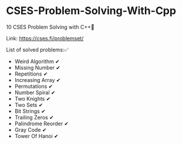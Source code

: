 # CSES-Problem-Solving-With-Cpp
10 CSES Problem Solving with  C++🧨

Link:
https://cses.fi/problemset/

List of solved problems:✅
- Weird Algorithm ✔ 
- Missing Number ✔
- Repetitions ✔
- Increasing Array ✔
- Permutations ✔
- Number Spiral ✔
- Two Knights ✔
- Two Sets ✔
- Bit Strings ✔
- Trailing Zeros ✔
- Palindrome Reorder ✔
- Gray Code ✔
- Tower Of Hanoi ✔